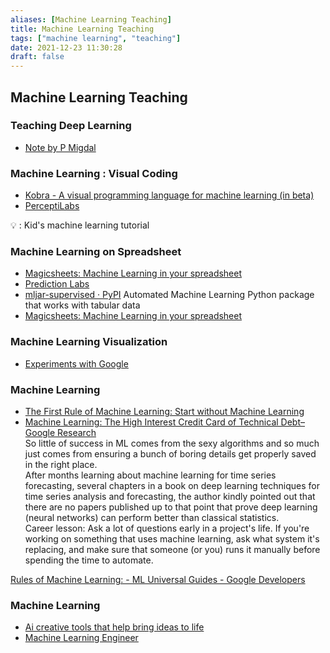 ```yaml
---
aliases: [Machine Learning Teaching]
title: Machine Learning Teaching
tags: ["machine learning", "teaching"]
date: 2021-12-23 11:30:28
draft: false
---
```


## Machine Learning Teaching

### Teaching Deep Learning

- [Note by P Migdal](https://p.migdal.pl/2017/04/30/teaching-deep-learning.html)

### Machine Learning : Visual Coding

- [Kobra - A visual programming language for machine learning (in beta)](https://kobra.dev/)
- [PerceptiLabs](https://www.perceptilabs.com/)

💡 : Kid's machine learning tutorial

### Machine Learning on Spreadsheet

- [Magicsheets: Machine Learning in your spreadsheet](https://www.magicsheets.io/#templates-page-anchor)
- [Prediction Labs](https://predictionlaboratory.com/)
- [mljar-supervised · PyPI](https://pypi.org/project/mljar-supervised/) Automated Machine Learning Python package that works with tabular data
- [Magicsheets: Machine Learning in your spreadsheet](https://www.magicsheets.io/)

### Machine Learning Visualization

- [Experiments with Google](https://experiments.withgoogle.com/)

### Machine Learning

- [The First Rule of Machine Learning: Start without Machine Learning](https://eugeneyan.com/writing/first-rule-of-ml/)
- [Machine Learning: The High Interest Credit Card of Technical Debt–Google Research](https://research.google/pubs/pub43146/)  
So little of success in ML comes from the sexy algorithms and so much just comes from ensuring a bunch of boring details get properly saved in the right place.  
After months learning about machine learning for time series forecasting, several chapters in a book on deep learning techniques for time series analysis and forecasting, the author kindly pointed out that there are no papers published up to that point that prove deep learning (neural networks) can perform better than classical statistics.  
Career lesson: Ask a lot of questions early in a project's life. If you're working on something that uses machine learning, ask what system it's replacing, and make sure that someone (or you) runs it manually before spending the time to automate.

[Rules of Machine Learning:  -  ML Universal Guides  -  Google Developers](https://developers.google.com/machine-learning/guides/rules-of-ml)

### Machine Learning

- [Ai creative tools that help bring ideas to life](https://www.vizcom.co/static/media/weapons.143795cb.png)
- [Machine Learning Engineer](https://arxiv.org/abs/1709.02840)

